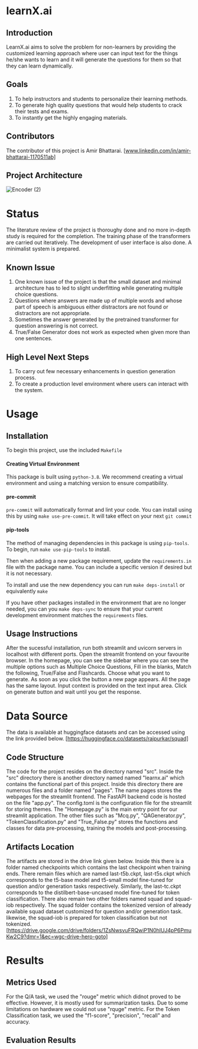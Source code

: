 # learnX.ai
## Introduction
LearnX.ai aims to solve the problem for non-learners by providing the customized learning approach where user can input text for the things he/she wants to learn and it will generate the questions for them so that they can learn dynamically.
## Goals
1. To help instructors and students to personalize their learning methods.
2. To generate high quality questions that would help students to crack their tests and exams.
3. To instantly get the highly engaging materials.
## Contributors
The contributor of this project is Amir Bhattarai.
[www.linkedin.com/in/amir-bhattarai-1170511ab]
## Project Architecture
![Encoder (2)](https://github.com/user-attachments/assets/84541694-2185-4481-af6f-9fbe3209c347)
# Status
The literature review of the project is thoroughy done and no more in-depth study is required for the completion. The training phase of the transformers are carried out iteratively. The development of user interface is also done. A minimalist system is prepared.
## Known Issue
1. One known issue of the project is that the small dataset and minimal architecture has to led to slight underfitting while generating multiple choice questions.
2. Questions where answers are made up of multiple words and whose part of speech is ambiguous either distractors are not found or distractors are not appropriate.
3. Sometimes the answer generated by the pretrained transformer for question answering is not correct.
4. True/False Generator does not work as expected when given more than one sentences.
## High Level Next Steps
1. To carry out few necessary enhancements in question generation process.
2. To create a production level environment where users can interact with the system.
# Usage
## Installation
To begin this project, use the included `Makefile`

#### Creating Virtual Environment

This package is built using `python-3.8`. 
We recommend creating a virtual environment and using a matching version to ensure compatibility.

#### pre-commit

`pre-commit` will automatically format and lint your code. You can install using this by using
`make use-pre-commit`. It will take effect on your next `git commit`

#### pip-tools

The method of managing dependencies in this package is using `pip-tools`. To begin, run `make use-pip-tools` to install. 

Then when adding a new package requirement, update the `requirements.in` file with 
the package name. You can include a specific version if desired but it is not necessary. 

To install and use the new dependency you can run `make deps-install` or equivalently `make`

If you have other packages installed in the environment that are no longer needed, you can you `make deps-sync` to ensure that your current development environment matches the `requirements` files. 

## Usage Instructions
After the sucessful installation, run both streamlit and uvicorn servers in localhost with different ports. Open the streamlit frontend on your favourite browser. In the homepage, you can see the sidebar where you can see the multiple options such as Multiple Choice Questions, Fill in the blanks, Match the following, True/False and Flashcards. Choose what you want to generate. As soon as you click the button a new page appears. All the page has the same layout. Input context is provided on the text input area. Click on generate button and wait until you get the response.

# Data Source
The data is available at huggingface datasets and can be accessed using the link provided below.
[https://huggingface.co/datasets/rajpurkar/squad]
## Code Structure
The code for the project resides on the directory named "src". Inside the "src" directory there is another directory named named "learnx.ai" which contains the functional part of this project. Inside this directory there are numerous files and a folder named "pages". The name pages stores the webpages for the streamlit frontend. The FastAPI backend code is hosted on the file "app.py". The config.toml is the configuration file for the streamlit for storing themes. The "Homepage.py" is the main entry point for our streamlit application. The other files such as "Mcq.py", "QAGenerator.py", "TokenClassification.py" and "True_False.py" stores the functions and classes for data pre-processing, training the models and post-processing.
## Artifacts Location
The artifacts are stored in the drive link given below. Inside this there is a folder named checkpoints which contains the last checkpoint when training ends. There remain files which are named last-t5b.ckpt, last-t5s.ckpt which corresponds to the t5-base model and t5-small model fine-tuned for question and/or generation tasks respectively. Similarly, the last-tc.ckpt corresponds to the distilbert-base-uncased model fine-tuned for token classification. There also remain two other folders named squad and squad-iob respectively. The squad folder contains the tokenized version of already available squad dataset customized for question and/or generation task. likewise, the squad-iob is prepared for token classification but not tokenized.
[https://drive.google.com/drive/folders/1ZsNwsvuFRQwiP1N0hlUJ4pP6PmuKw2C9?dmr=1&ec=wgc-drive-hero-goto]
# Results
## Metrics Used
For the Q/A task, we used the "rouge" metric which didnot proved to be effective. However, it is mostly used for summarization tasks. Due to some limitations on hardware we could not use "rquge" metric. For the Token Classification task, we used the "f1-score", "precision", "recall" and accuracy.
## Evaluation Results

